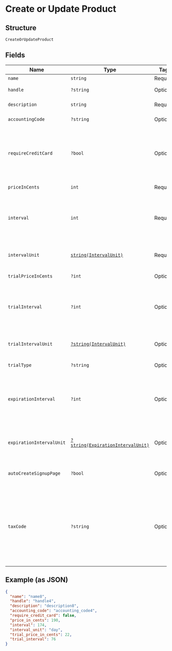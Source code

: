 
# Create or Update Product

## Structure

`CreateOrUpdateProduct`

## Fields

| Name | Type | Tags | Description | Getter | Setter |
|  --- | --- | --- | --- | --- | --- |
| `name` | `string` | Required | The product name | getName(): string | setName(string name): void |
| `handle` | `?string` | Optional | The product API handle | getHandle(): ?string | setHandle(?string handle): void |
| `description` | `string` | Required | The product description | getDescription(): string | setDescription(string description): void |
| `accountingCode` | `?string` | Optional | E.g. Internal ID or SKU Number | getAccountingCode(): ?string | setAccountingCode(?string accountingCode): void |
| `requireCreditCard` | `?bool` | Optional | Deprecated value that can be ignored unless you have legacy hosted pages. For Public Signup Page users, please read this attribute from under the signup page. | getRequireCreditCard(): ?bool | setRequireCreditCard(?bool requireCreditCard): void |
| `priceInCents` | `int` | Required | The product price, in integer cents | getPriceInCents(): int | setPriceInCents(int priceInCents): void |
| `interval` | `int` | Required | The numerical interval. i.e. an interval of ‘30’ coupled with an interval_unit of day would mean this product would renew every 30 days | getInterval(): int | setInterval(int interval): void |
| `intervalUnit` | [`string(IntervalUnit)`](../../doc/models/interval-unit.md) | Required | A string representing the interval unit for this product, either month or day | getIntervalUnit(): string | setIntervalUnit(string intervalUnit): void |
| `trialPriceInCents` | `?int` | Optional | The product trial price, in integer cents | getTrialPriceInCents(): ?int | setTrialPriceInCents(?int trialPriceInCents): void |
| `trialInterval` | `?int` | Optional | The numerical trial interval. i.e. an interval of ‘30’ coupled with a trial_interval_unit of day would mean this product trial would last 30 days. | getTrialInterval(): ?int | setTrialInterval(?int trialInterval): void |
| `trialIntervalUnit` | [`?string(IntervalUnit)`](../../doc/models/interval-unit.md) | Optional | A string representing the trial interval unit for this product, either month or day | getTrialIntervalUnit(): ?string | setTrialIntervalUnit(?string trialIntervalUnit): void |
| `trialType` | `?string` | Optional | - | getTrialType(): ?string | setTrialType(?string trialType): void |
| `expirationInterval` | `?int` | Optional | The numerical expiration interval. i.e. an expiration_interval of ‘30’ coupled with an expiration_interval_unit of day would mean this product would expire after 30 days. | getExpirationInterval(): ?int | setExpirationInterval(?int expirationInterval): void |
| `expirationIntervalUnit` | [`?string(ExpirationIntervalUnit)`](../../doc/models/expiration-interval-unit.md) | Optional | A string representing the expiration interval unit for this product, either month, day or never | getExpirationIntervalUnit(): ?string | setExpirationIntervalUnit(?string expirationIntervalUnit): void |
| `autoCreateSignupPage` | `?bool` | Optional | - | getAutoCreateSignupPage(): ?bool | setAutoCreateSignupPage(?bool autoCreateSignupPage): void |
| `taxCode` | `?string` | Optional | A string representing the tax code related to the product type. This is especially important when using the Avalara service to tax based on locale. This attribute has a max length of 10 characters.<br>**Constraints**: *Maximum Length*: `10` | getTaxCode(): ?string | setTaxCode(?string taxCode): void |

## Example (as JSON)

```json
{
  "name": "name8",
  "handle": "handle4",
  "description": "description8",
  "accounting_code": "accounting_code4",
  "require_credit_card": false,
  "price_in_cents": 190,
  "interval": 174,
  "interval_unit": "day",
  "trial_price_in_cents": 22,
  "trial_interval": 76
}
```

